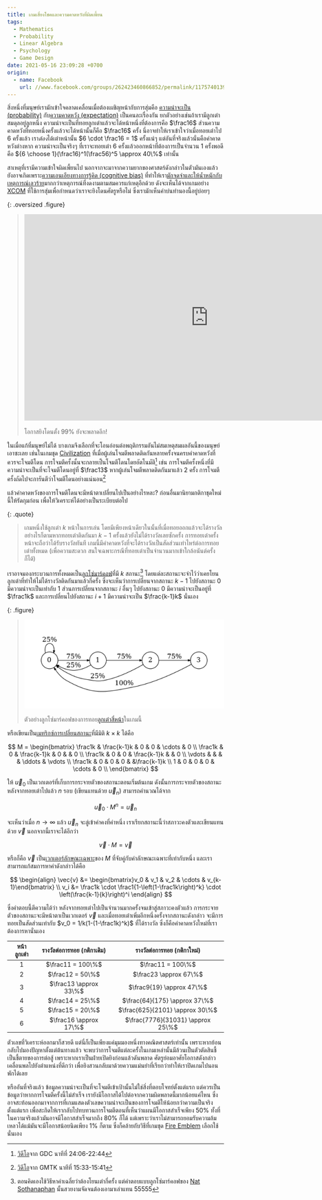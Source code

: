 ```yaml
---
title: เกมเสี่ยงโชคและความคาดหวังที่ผิดเพี้ยน
tags:
  - Mathematics
  - Probability
  - Linear Algebra
  - Psychology
  - Game Design
date: 2021-05-16 23:09:28 +0700
origin:
  - name: Facebook
    url: //www.facebook.com/groups/262423460866852/permalink/1175740139535175/
---
```


สิ่งหนึ่งที่มนุษย์เรามักเข้าใจคลาดเคลื่อนเมื่อต้องเผชิญหน้ากับการสุ่มคือ [ความน่าจะเป็น (probability)][probability] กับ[ความคาดหวัง (expectation)][expectation] เป็นคนละเรื่องกัน ยกตัวอย่างเช่นถ้าเรามีลูกเต๋าสมดุลอยู่ลูกหนึ่ง ความน่าจะเป็นที่ทอยลูกเต๋าแล้วจะได้หน้าหนึ่งที่ต้องการคือ $\frac16$ ส่วนความคาดหวังที่ทอยหนึ่งครั้งแล้วจะได้หน้านั้นก็คือ $\frac16$ ครั้ง นี่อาจทำให้เราเข้าใจว่าเมื่อทอยเต๋าไป $6$ ครั้งแล้ว เรา*ต้อง*ได้เต๋าหน้านั้น $6 \cdot \frac16 = 1$ ครั้งแน่ๆ แต่อันที่จริงแล้วนั่นคือค่าคาดหวังต่างหาก ความน่าจะเป็นจริงๆ ที่เราจะทอยเต๋า $6$ ครั้งแล้วออกหน้าที่ต้องการเป็นจำนวน $1$ ครั้งพอดีคือ ${6 \choose 1}(\frac16)^1(\frac56)^5 \approx 40\%$ เท่านั้น

สาเหตุที่เรามีความเข้าใจผิดเพี้ยนไป นอกจากจะมาจากความยากของศาสตร์ดังกล่าวในตัวมันเองแล้ว ยังอาจเกิดเพราะ[ความเอนเอียงทางการรู้คิด (cognitive bias)][cognitive bias] ที่ทำให้เรา[มักจดจำและให้น้ำหนักกับเหตุการณ์เลวร้าย][negativity bias]มากกว่าเหตุการณ์ที่งดงามตามสมควรแก่เหตุอีกด้วย ดังจะเห็นได้จากเกมอย่าง [XCOM][] ที่ใช้การสุ่มเพื่อกำหนดว่าเราจะยิงโดนศัตรูหรือไม่ ซึ่งเรามักเห็นคำบ่นทำนองนี้อยู่บ่อยๆ

{: .oversized .figure}
> <iframe width="853" height="480" src="https://www.youtube.com/embed/lK4ouRWGHHI" title="YouTube video player" frameborder="0" allow="accelerometer; autoplay; clipboard-write; encrypted-media; gyroscope; picture-in-picture" allowfullscreen></iframe>
>
> โอกาสยิงโดนตั้ง $99\%$ ยังจะพลาดอีก!

ในเมื่อแก้ที่มนุษย์ไม่ได้ บางเกมจึงเลือกที่จะโอนอ่อนต่อพฤติกรรมอันไม่สมเหตุสมผลอันนี้ของมนุษย์เอาซะเลย เช่นในเกมชุด [Civilization][] ที่เมื่อผู้เล่นโจมตีพลาดติดกันหลายครั้งจนครบค่าคาดหวังที่ควรจะโจมตีโดน การโจมตีครั้งนั้นจะกลายเป็นโจมตีโดนโดยอัตโนมัติ[^1] เช่น การโจมตีครั้งหนึ่งที่มีความน่าจะเป็นที่จะโจมตีโดนอยู่ที่ $\frac13$ หากผู้เล่นโจมตีพลาดติดกันมาแล้ว $2$ ครั้ง การโจมตีครั้งถัดไปจะการันตีว่าโจมตีโดนอย่างแน่นอน[^2]

แล้วค่าคาดหวังของการโจมตีโดนจะมีหน้าตาเปลี่ยนไปเป็นอย่างไรหละ? ก่อนอื่นมานิยามกติกาชุดใหม่นี้ให้รัดกุมก่อน เพื่อให้วิเคราะห์ได้อย่างเป็นระเบียบต่อไป

{: .quote}
> เกมหนึ่งใช้ลูกเต๋า $k$ หน้าในการเล่น โดยมีเพียงหน้าเดียวในนั้นที่เมื่อทอยออกแล้วจะได้รางวัล อย่างไรก็ตามหากทอยเต๋าติดกันมา $k-1$ ครั้งแล้วยังไม่ได้รางวัลเลยซักครั้ง การทอยเต๋าครั้งหน้าจะถือว่าได้รับรางวัลทันที เกมนี้มีค่าคาดหวังที่จะได้รางวัลเป็นสัดส่วนเท่าไหร่ต่อการทอยเต๋าทั้งหมด (เพื่อความสะดวก สนใจเฉพาะกรณีที่ทอยเต๋าเป็นจำนวนมากเข้าใกล้อนันต์ครั้งก็ได้)

เราอาจมองกระบวนการทั้งหมดเป็น[ลูกโซ่มาร์คอฟ][markov chain]ที่มี $k$ สถานะ[^3] โดยแต่ละสถานะจะจำไว้ว่าเคยโยนลูกเต๋าที่ทำให้ไม่ได้รางวัลติดกันมาแล้วกี่ครั้ง ซึ่งจะเห็นว่าการเปลี่ยนจากสถานะ $k-1$ ไปยังสถานะ $0$ มีความน่าจะเป็นเท่ากับ $1$ ส่วนการเปลี่ยนจากสถานะ $i$ อื่นๆ ไปยังสถานะ $0$ มีความน่าจะเป็นอยู่ที่ $\frac1k$ และการเปลี่ยน​ไปยังสถานะ $i+1$ มีความน่าจะเป็น $\frac{k-1}k$ นั่นเอง

{: .figure}
> ![](/images/math/generous-dice-markov-chain.png)
>
> ตัวอย่างลูกโซ่มาร์คอฟของการทอย[ลูกเต๋าสี่หน้า][tetrahedron die]ในเกมนี้

หรือเขียนเป็น[เมทริกซ์การเปลี่ยนสถานะ][stochastic matrix]ที่มีมิติ $k \times k$ ได้คือ

$$
M = \begin{bmatrix}
\frac1k & \frac{k-1}k & 0 & 0 & \cdots & 0 \\
\frac1k & 0 & \frac{k-1}k & 0 &        & 0 \\
\frac1k & 0 & 0 & \frac{k-1}k &        & 0 \\
\vdots  &   &   &             & \ddots & \vdots \\
\frac1k & 0 & 0 & 0           &        &\frac{k-1}k \\
1       & 0 & 0 & 0           & \cdots & 0 \\
\end{bmatrix}
$$

ให้ $\vec{u}_0$ เป็นเวกเตอร์ที่เก็บการกระจายตัวของสถานะตอนเริ่มต้นเกม ดังนั้นการกระจายตัวของสถานะหลังจากทอยเต๋าไปแล้ว $n$ รอบ (เขียนแทนด้วย $\vec{u}_n$) สามารถคำนวณได้จาก

$$
\vec{u}_0 \cdot M^n = \vec{u}_n
$$

จะเห็นว่าเมื่อ $n \to \infty$ แล้ว $\vec{u}_n$ จะลู่เข้าค่าคงที่ค่าหนึ่ง เราเรียกสถานะนี้ว่าสภาวะคงตัวและเขียนแทนด้วย $\vec{v}$ นอกจากนี้เราจะได้อีกว่า

$$
\vec{v} \cdot M = \vec{v}
$$

หรือก็คือ $\vec{v}$ เป็น[เวกเตอร์ลักษณะเฉพาะ][eigenvector]ของ $M$ ที่จับคู่กับค่าลักษณะเฉพาะที่เท่ากับหนึ่ง และเราสามารถแก้สมการหาค่าดังกล่าวได้คือ

$$
\begin{align}
\vec{v} &= \begin{bmatrix}v_0 & v_1 & v_2 & \cdots & v_{k-1}\end{bmatrix} \\
v_i &= \frac1k \cdot \frac1{1-\left(1-\frac1k\right)^k} \cdot \left(\frac{k-1}{k}\right)^i
\end{align}
$$

ซึ่งคำตอบนี้ตีความได้ว่า หลังจากทอยเต๋าไปเป็นจำนวนมากครั้งจนเข้าสู่สภาวะคงตัวแล้ว การกระจายตัวของสถานะจะมีหน้าตาเป็นเวกเตอร์ $\vec{v}$ และเมื่อทอยเต๋าเพิ่มอีกหนึ่งครั้งจากสถานะดังกล่าว จะมีการทอยเป็นสัดส่วนเท่ากับ $v_0 = 1/k(1-(1-\frac1k)^k)$ ที่ได้รางวัล ซึ่งก็คือค่าคาดหวังใหม่ที่เราต้องการหานั่นเอง

| หน้าลูกเต๋า | รางวัลต่อการทอย (กติกาเดิม) | รางวัลต่อการทอย (กติกาใหม่) |
| :-----------: | :---------------------: | :---------------------: |
| 1             | $\frac11 = 100\%$ | $\frac11 = 100\%$    |
| 2             | $\frac12 = 50\%$             | $\frac23 \approx 67\%$ |
| 3              | $\frac13 \approx 33\%$ | $\frac9{19} \approx 47\%$ |
|4|$\frac14 = 25\%$|$\frac{64}{175} \approx 37\%$|
|5|$\frac15 = 20\%$|$\frac{625}{2101} \approx 30\%$|
|6|$\frac16 \approx 17\%$|$\frac{7776}{31031} \approx 25\%$|

ตัวเลขที่วิเคราะห์ออกมาก็สวยดี แต่นี่ก็เป็นเพียงแค่มุมมองหนึ่งทางคณิตศาสตร์เท่านั้น เพราะหากย้อนกลับไปมองปัญหาตั้งแต่ต้นทางแล้ว จะพบว่าการโจมตีแต่ละครั้งในเกมเหล่านั้นมีล้วนเป็นตัวตัดสินชี้เป็นชี้ตายของการต่อสู้ เพราะหากเราเป็นฝ่ายเปิดยิงก่อนแล้วดันพลาด ศัตรูย่อมอาศัยโอกาสดังกล่าวเคลื่อนพลไปยังตำแหน่งที่ดีกว่า เพื่อยิงสวนกลับมาด้วยความแม่นยำที่เรียกว่าทำให้เราปิดเกมไปนอนพักได้เลย

หรืออันที่จริงแล้ว ข้อมูลความน่าจะเป็นที่จะโจมตีเข้าเป้านั้นไม่ใช่สิ่งที่ตอบโจทย์ตั้งแต่แรก แต่ควรเป็นข้อมูลว่าหากการโจมตีครั้งนี้ไม่สำเร็จ เรายังมีโอกาสได้ไปต่อจากความผิดพลาดนี้มากน้อยแค่ไหน ซึ่งอาจสะท้อนออกมาจากการที่เกมแสดงตัวเลขความน่าจะเป็นของการโจมตีให้น้อยกว่าความเป็นจริงตั้งแต่แรก เพื่อสะกิดให้เรากลับไปทบทวนการโจมตีตอนที่เห็นว่าแผนมีโอกาสสำเร็จเพียง $50\%$ ทั้งที่ในความจริงแล้วมันอาจมีโอกาสสำเร็จมากถึง $80\%$ ก็ได้ แต่เพราะว่าเราไม่สามารถยอมรับความล้มเหลวได้แม้มันจะมีโอกาสน้อยนิดเพียง $1\%$ ก็ตาม ซึ่งก็คล้ายกับวิธีที่เกมชุด [Fire Emblem][] เลือกใช้นั่นเอง



[^1]: [วิดีโอ][video civilization gdc]จาก GDC นาทีที่ 24:06-22:44
[^2]: [วิดีโอ][video gmtk random]จาก GMTK นาทีที่ 15:33-15:41
[^3]: ตอนคิดเองใช้วิธีหาค่าเฉลี่ยว่าต้องโยนเต๋ากี่ครั้ง แต่คำตอบแบบลูกโซ่มาร์คอฟของ [Nat Sothanaphan][] นั้นสวยงามจัดจนต้องเอามาเล่าแทน 55555


[Nat Sothanaphan]: //facebook.com/nat.sothanaphan


[probability]: //en.wikipedia.org/wiki/Probability
[expectation]: //en.wikipedia.org/wiki/Expected_value
[cognitive bias]: //en.wikipedia.org/wiki/Cognitive_bias
[negativity bias]: //en.wikipedia.org/wiki/Negativity_bias
[markov chain]: //en.wikipedia.org/wiki/Markov_chain
[stochastic matrix]: //en.wikipedia.org/wiki/Stochastic_matrix
[eigenvector]: //en.wikipedia.org/wiki/Eigenvalues_and_eigenvectors
[tetrahedron die]: //en.wikipedia.org/wiki/Four-sided_die

[XCOM]: //en.wikipedia.org/wiki/XCOM
[Civilization]: //en.wikipedia.org/wiki/Civilization_(series)
[Fire Emblem]: //en.wikipedia.org/wiki/Fire_Emblem

[video civilization gdc]: //youtu.be/MtzCLd93SyU?t=1446
[video gmtk random]: //youtu.be/dwI5b-wRLic?t=933